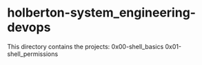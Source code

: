 # holberton-system_engineering-devops

This directory contains the projects:
	0x00-shell_basics
	0x01-shell_permissions
